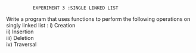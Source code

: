               EXPERIMENT 3 :SINGLE LINKED LIST
Write a program that uses functions to perform the following operations on singly linked list :
 i) Creation    
ii) Insertion   
iii) Deletion    
iv) Traversal
